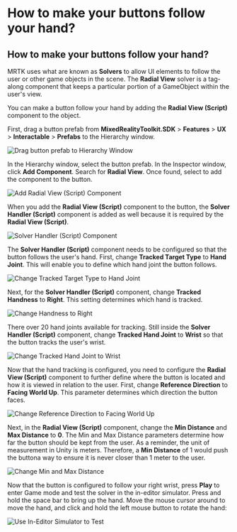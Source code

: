 # How to make your buttons follow your hand?

## How to make your buttons follow your hand?

MRTK uses what are known as **Solvers** to allow UI elements to follow the user or other game objects in the scene. The **Radial View** solver is a tag-along component that keeps a particular portion of a GameObject within the user's view.

You can make a button follow your hand by adding the **Radial View \(Script\)** component to the object.

First, drag a button prefab from **MixedRealityToolkit.SDK** &gt; **Features** &gt; **UX** &gt; **Interactable** &gt; **Prefabs** to the Hierarchy window.

![Drag button prefab to Hierarchy Window](../../../.gitbook/assets/drag_button_to_hierarchy.png)

In the Hierarchy window, select the button prefab. In the Inspector window, click **Add Component**. Search for **Radial View**. Once found, select to add the component to the button.

![Add Radial View \(Script\) Component](../../../.gitbook/assets/radial_view_script.png)

When you add the **Radial View \(Script\)** component to the button, the **Solver Handler \(Script\)** component is added as well because it is required by the **Radial View \(Script\)**.

![Solver Handler \(Script\) Component](../../../.gitbook/assets/solver_script.png)

The **Solver Handler \(Script\)** component needs to be configured so that the button follows the user's hand. First, change **Tracked Target Type** to **Hand Joint**. This will enable you to define which hand joint the button follows.

![Change Tracked Target Type to Hand Joint](../../../.gitbook/assets/tracked_target_type.png)

Next, for the **Solver Handler \(Script\)** component, change **Tracked Handness** to **Right**. This setting determines which hand is tracked.

![Change Handness to Right](../../../.gitbook/assets/track_handness.png)

There over 20 hand joints available for tracking. Still inside the **Solver Handler \(Script\)** component, change **Tracked Hand Joint** to **Wrist** so that the button tracks the user's wrist.

![Change Tracked Hand Joint to Wrist](../../../.gitbook/assets/tracked_hand_joint.png)

Now that the hand tracking is configured, you need to configure the **Radial View \(Script\)** component to further define where the button is located and how it is viewed in relation to the user. First, change **Reference Direction** to **Facing World Up**. This parameter determines which direction the button faces.

![Change Reference Direction to Facing World Up](../../../.gitbook/assets/reference_direction.png)

Next, in the **Radial View \(Script\)** component, change the **Min Distance** and **Max Distance** to **0**. The Min and Max Distance parameters determine how far the button should be kept from the user. As a reminder, the unit of measurement in Unity is meters. Therefore, a **Min Distance** of 1 would push the buttona way to ensure it is never closer than 1 meter to the user.

![Change Min and Max Distance](../../../.gitbook/assets/min_max_distance.png)

Now that the button is configured to follow your right wrist, press **Play** to enter Game mode and test the solver in the in-editor simulator. Press and hold the space bar to bring up the hand. Move the mouse cursor around to move the hand, and click and hold the left mouse button to rotate the hand:

![Use In-Editor Simulator to Test](../../../.gitbook/assets/press_play.png)

